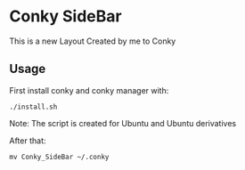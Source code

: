 # Conky SideBar

This is a new Layout Created by me to Conky

## Usage

First install conky and conky manager with:
```
./install.sh 
```
Note: The script is created for Ubuntu and Ubuntu derivatives

After that:
```
mv Conky_SideBar ~/.conky
